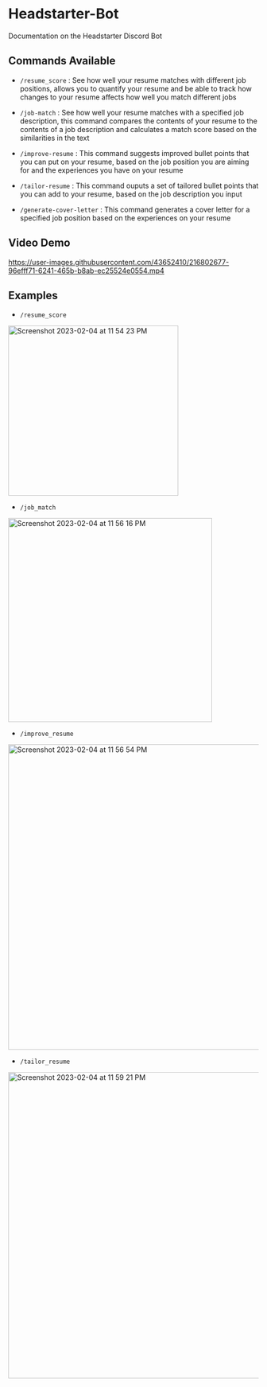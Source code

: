 # Headstarter-Bot
Documentation on the Headstarter Discord Bot

## Commands Available
  - `/resume_score` : See how well your resume matches with different job positions, allows you to quantify your resume and be able to track how changes to your resume affects how well you match different jobs

  - `/job-match` : See how well your resume matches with a specified job description, this command compares the contents of your resume to the contents of a job description and calculates a match score based on the similarities in the text 

  - `/improve-resume` : This command suggests improved bullet points that you can put on your resume, based on the job position you are aiming for and the experiences you have on your resume  

  - `/tailor-resume` : This command ouputs a set of tailored bullet points that you can add to your resume, based on the job description you input

  - `/generate-cover-letter` : This command generates a cover letter for a specified job position based on the experiences on your resume 
  
## Video Demo
https://user-images.githubusercontent.com/43652410/216802677-96efff71-6241-465b-b8ab-ec25524e0554.mp4

  
## Examples
  
  - `/resume_score`
  <img width="342" alt="Screenshot 2023-02-04 at 11 54 23 PM" src="https://user-images.githubusercontent.com/43652410/216802371-9ca1fa42-d5f3-4785-897b-bc446719d5a1.png">
  
  
  - `/job_match`
<img width="410" alt="Screenshot 2023-02-04 at 11 56 16 PM" src="https://user-images.githubusercontent.com/43652410/216802418-9396972f-51fc-4622-b77c-89adc8814263.png">

  - `/improve_resume`
  <img width="614" alt="Screenshot 2023-02-04 at 11 56 54 PM" src="https://user-images.githubusercontent.com/43652410/216802438-e0315dc3-c648-4d7f-b96f-e6fcbe21dcc9.png">
  
  - `/tailor_resume` 
<img width="616" alt="Screenshot 2023-02-04 at 11 59 21 PM" src="https://user-images.githubusercontent.com/43652410/216802593-808953f2-1bde-4f9e-9c3d-f64da77b2e87.png">
